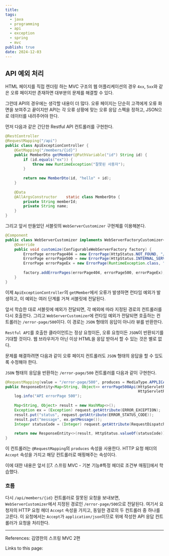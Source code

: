 ```yaml
---
title: 
tags:
  - java
  - programming
  - api
  - exception
  - spring
  - mvc
publish: true
date: 2024-12-03
---
```

## API 예외 처리
HTML 페이지를 직접 렌더링 하는 MVC 구조의 웹 어플리케이션의 경우 `4xx`, `5xx`와 같은 오류 페이지만 존재하면 대부분의 문제를 해결할 수 있다.

그런데 API의 경우에는 생각할 내용이 더 많다. 오류 페이지는 단순히 고객에게 오류 화면을 보여주고 끝이지만 API는 각 오류 상황에 맞는 오류 응답 스펙을 정하고, JSON으로 데이터를 내려주어야 한다.

먼저 다음과 같은 간단한 Restful API 컨트롤러를 구현한다.

```java
@RestController  
@RequestMapping("/api")  
public class ApiExceptionController {  
    @GetMapping("/members/{id}")  
    public MemberDto getMember(@PathVariable("id") String id) {  
        if (id.equals("ex")) {  
            throw new RuntimeException("잘못된 사용자");  
        }  
  
        return new MemberDto(id, "hello" + id);  
    }  
  
    @Data  
    @AllArgsConstructor    static class MemberDto {  
        private String memberId;  
        private String name;  
    }  
}
```

그리고 앞서 만들었던 서블릿의 `WebServerCustomizer` 구현체를 이용해본다.

```java
@Component  
public class WebServerCustomizer implements WebServerFactoryCustomizer<ConfigurableWebServerFactory> {  
    @Override  
    public void customize(ConfigurableWebServerFactory factory) {  
        ErrorPage errorPage404 = new ErrorPage(HttpStatus.NOT_FOUND, "/error-page/404");  
        ErrorPage errorPage500 = new ErrorPage(HttpStatus.INTERNAL_SERVER_ERROR, "/error-page/500");  
        ErrorPage errorPageEx = new ErrorPage(RuntimeException.class, "/error-page/500");  
  
        factory.addErrorPages(errorPage404, errorPage500, errorPageEx);  
    }  
}
```

이제 `ApiExceptionController`의 `getMember`에서 오류가 발생하면 런타임 예외가 발생하고, 이 예외는 여러 단계를 거쳐 서블릿에 전달된다.

앞서 학습한 대로 서블릿에 예외가 전달되면, 각 예외에 따라 지정된 경로의 컨트롤러를 다시 호출한다. 그리고 `WebServerCustomizer`에 런타임 예외가 전달되면 호출하는 컨트롤러는 `/error-page/500`이다. 이 경로는 `JSON` 형태의 응답이 아니라 뷰를 반환한다.

`Restful API`를 호출한 클라이언트는 정상 요청이든, 오류 요청이든 `JSON`이 반환되기를 기대할 것이다. 웹 브라우저가 아닌 이상 HTML을 응답 받아서 할 수 있는 것은 별로 없다.

문제를 해결하려면 다음과 같이 오류 페이지 컨트롤러도 `JSON` 형태의 응답을 할 수 있도록 수정해야 한다.

`JSON` 형태의 응답을 반환하는 `/error-page/500` 컨트롤러를 다음과 같이 구현한다.

```java
@RequestMapping(value = "/error-page/500", produces = MediaType.APPLICATION_JSON_VALUE)  
public ResponseEntity<Map<String, Object>> errorPage500Api(HttpServletRequest request,  
                                                           HttpServletResponse response) {  
    log.info("API errorPage 500");  
  
    Map<String, Object> result = new HashMap<>();  
    Exception ex = (Exception) request.getAttribute(ERROR_EXCEPTION);  
    result.put("status", request.getAttribute(ERROR_STATUS_CODE));  
    result.put("message", ex.getMessage());  
    Integer statusCode = (Integer) request.getAttribute(RequestDispatcher.ERROR_STATUS_CODE);  
  
    return new ResponseEntity<>(result, HttpStatus.valueOf(statusCode));  
}
```

이 컨트롤러는 `@RequestMapping`의 `produces` 속성을 사용한다. HTTP 요청 헤더의 `Accept` 속성을 가지고 해당 컨트롤러로 매핑해주는 속성이다.

이에 대한 내용은 앞서 [[7. 스프링 MVC - 기본 기능#특정 헤더로 조건부 매핑]]에서 학습했다.

### 흐름
다시 `/api/members/{id}` 컨트롤러로 잘못된 요청을 보내보면, `WebServerCustomizer`에서 지정된 경로인 `/error-page/500`으로 전달된다. 여기서 요청자의 HTTP 요청 헤더 `Accept` 속성을 가지고, 동일한 경로의 두 컨트롤러 중 하나를 고른다. 이 요청에서는 `Accept`가 `application/json`이므로 위에 작성한 API 응답 컨트롤러가 요청을 처리한다.




---
References: 김영한의 스프링 MVC 2편

Links to this page: 